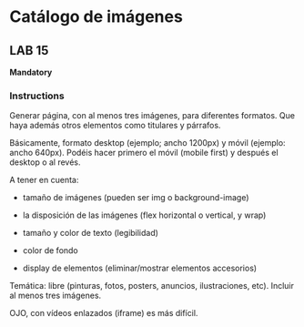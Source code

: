 # Catálogo de imágenes

## LAB 15

**Mandatory**

### Instructions

Generar página, con al menos tres imágenes, para diferentes formatos. Que haya además otros elementos como titulares y párrafos.

Básicamente, formato desktop (ejemplo; ancho 1200px) y móvil (ejemplo: ancho 640px). Podéis hacer primero el móvil (mobile first) y después el desktop o al revés.

A tener en cuenta:

- tamaño de imágenes (pueden ser img o background-image)

- la disposición de las imágenes (flex horizontal o vertical, y wrap)

- tamaño y color de texto (legibilidad)

- color de fondo

- display de elementos (eliminar/mostrar elementos accesorios)

Temática: libre (pinturas, fotos, posters, anuncios, ilustraciones, etc). Incluir al menos tres imágenes.

OJO, con vídeos enlazados (iframe) es más difícil.
